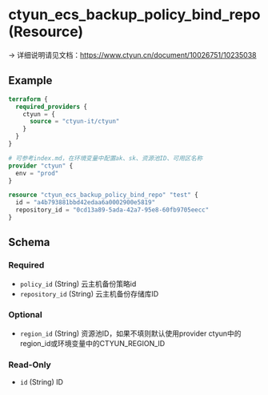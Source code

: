 # ctyun_ecs_backup_policy_bind_repo (Resource)
-> 详细说明请见文档：https://www.ctyun.cn/document/10026751/10235038



## Example

```terraform
terraform {
  required_providers {
    ctyun = {
      source = "ctyun-it/ctyun"
    }
  }
}

# 可参考index.md，在环境变量中配置ak、sk、资源池ID、可用区名称
provider "ctyun" {
  env = "prod"
}

resource "ctyun_ecs_backup_policy_bind_repo" "test" {
  id = "a4b793881bbd42edaa6a0002900e5819"
  repository_id = "0cd13a89-5ada-42a7-95e8-60fb9705eecc"
}
```

<!-- schema generated by tfplugindocs -->
## Schema

### Required

- `policy_id` (String) 云主机备份策略id
- `repository_id` (String) 云主机备份存储库ID

### Optional

- `region_id` (String) 资源池ID，如果不填则默认使用provider ctyun中的region_id或环境变量中的CTYUN_REGION_ID

### Read-Only

- `id` (String) ID